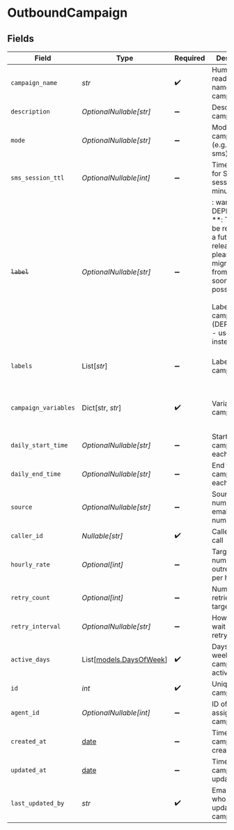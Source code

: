 # OutboundCampaign


## Fields

| Field                                                                                                                                                                         | Type                                                                                                                                                                          | Required                                                                                                                                                                      | Description                                                                                                                                                                   | Example                                                                                                                                                                       |
| ----------------------------------------------------------------------------------------------------------------------------------------------------------------------------- | ----------------------------------------------------------------------------------------------------------------------------------------------------------------------------- | ----------------------------------------------------------------------------------------------------------------------------------------------------------------------------- | ----------------------------------------------------------------------------------------------------------------------------------------------------------------------------- | ----------------------------------------------------------------------------------------------------------------------------------------------------------------------------- |
| `campaign_name`                                                                                                                                                               | *str*                                                                                                                                                                         | :heavy_check_mark:                                                                                                                                                            | Human readable name of campaign                                                                                                                                               | Outbound Campaign 1                                                                                                                                                           |
| `description`                                                                                                                                                                 | *OptionalNullable[str]*                                                                                                                                                       | :heavy_minus_sign:                                                                                                                                                            | Description of campaign                                                                                                                                                       | This is a test campaign                                                                                                                                                       |
| `mode`                                                                                                                                                                        | *OptionalNullable[str]*                                                                                                                                                       | :heavy_minus_sign:                                                                                                                                                            | Mode of the campaign (e.g. voice, sms)                                                                                                                                        | voice                                                                                                                                                                         |
| `sms_session_ttl`                                                                                                                                                             | *OptionalNullable[int]*                                                                                                                                                       | :heavy_minus_sign:                                                                                                                                                            | Time to live for SMS session in minutes                                                                                                                                       | 720                                                                                                                                                                           |
| ~~`label`~~                                                                                                                                                                   | *OptionalNullable[str]*                                                                                                                                                       | :heavy_minus_sign:                                                                                                                                                            | : warning: ** DEPRECATED **: This will be removed in a future release, please migrate away from it as soon as possible.<br/><br/>Label for campaign (DEPRECATED - use labels instead) | test                                                                                                                                                                          |
| `labels`                                                                                                                                                                      | List[*str*]                                                                                                                                                                   | :heavy_minus_sign:                                                                                                                                                            | Labels for campaign                                                                                                                                                           | [<br/>"test",<br/>"demo"<br/>]                                                                                                                                                |
| `campaign_variables`                                                                                                                                                          | Dict[str, *str*]                                                                                                                                                              | :heavy_check_mark:                                                                                                                                                            | Variables for campaign                                                                                                                                                        | {<br/>"key": "value",<br/>"key2": "value2"<br/>}                                                                                                                              |
| `daily_start_time`                                                                                                                                                            | *OptionalNullable[str]*                                                                                                                                                       | :heavy_minus_sign:                                                                                                                                                            | Start time of campaign each day                                                                                                                                               | 09:00:00                                                                                                                                                                      |
| `daily_end_time`                                                                                                                                                              | *OptionalNullable[str]*                                                                                                                                                       | :heavy_minus_sign:                                                                                                                                                            | End time of campaign each day                                                                                                                                                 | 17:00:00                                                                                                                                                                      |
| `source`                                                                                                                                                                      | *OptionalNullable[str]*                                                                                                                                                       | :heavy_minus_sign:                                                                                                                                                            | Source phone number, email, or SMS number                                                                                                                                     | +19032900844                                                                                                                                                                  |
| `caller_id`                                                                                                                                                                   | *Nullable[str]*                                                                                                                                                               | :heavy_check_mark:                                                                                                                                                            | Caller ID for call                                                                                                                                                            | 19995551234                                                                                                                                                                   |
| `hourly_rate`                                                                                                                                                                 | *Optional[int]*                                                                                                                                                               | :heavy_minus_sign:                                                                                                                                                            | Target number of outreach calls per hour                                                                                                                                      | 25                                                                                                                                                                            |
| `retry_count`                                                                                                                                                                 | *Optional[int]*                                                                                                                                                               | :heavy_minus_sign:                                                                                                                                                            | Number of retries per target                                                                                                                                                  | 1                                                                                                                                                                             |
| `retry_interval`                                                                                                                                                              | *OptionalNullable[str]*                                                                                                                                                       | :heavy_minus_sign:                                                                                                                                                            | How long to wait before retrying                                                                                                                                              | 30m                                                                                                                                                                           |
| `active_days`                                                                                                                                                                 | List[[models.DaysOfWeek](../models/daysofweek.md)]                                                                                                                            | :heavy_check_mark:                                                                                                                                                            | Days of the week when campaign is active                                                                                                                                      | ["mon", "tue", "wed", "thu", "fri"]                                                                                                                                           |
| `id`                                                                                                                                                                          | *int*                                                                                                                                                                         | :heavy_check_mark:                                                                                                                                                            | Unique ID for campaign                                                                                                                                                        | 1                                                                                                                                                                             |
| `agent_id`                                                                                                                                                                    | *OptionalNullable[int]*                                                                                                                                                       | :heavy_minus_sign:                                                                                                                                                            | ID of agent assigned to campaign                                                                                                                                              | agent_id                                                                                                                                                                      |
| `created_at`                                                                                                                                                                  | [date](https://docs.python.org/3/library/datetime.html#date-objects)                                                                                                          | :heavy_minus_sign:                                                                                                                                                            | Timestamp of campaign creation                                                                                                                                                | 2025-09-09T00:00:00Z                                                                                                                                                          |
| `updated_at`                                                                                                                                                                  | [date](https://docs.python.org/3/library/datetime.html#date-objects)                                                                                                          | :heavy_minus_sign:                                                                                                                                                            | Timestamp of campaign update                                                                                                                                                  | 2025-09-09T00:00:00Z                                                                                                                                                          |
| `last_updated_by`                                                                                                                                                             | *str*                                                                                                                                                                         | :heavy_check_mark:                                                                                                                                                            | Email of user who last updated campaign                                                                                                                                       | user@email.com                                                                                                                                                                |